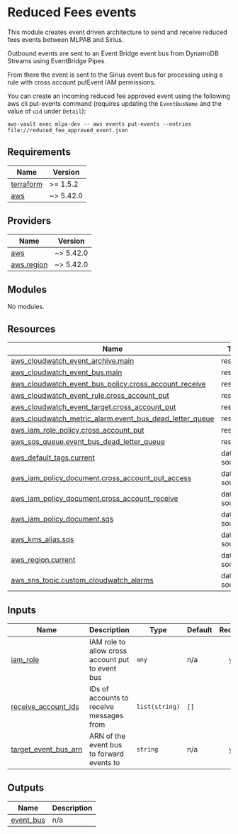 # Reduced Fees events

This module creates event driven architecture to send and receive reduced fees events between MLPAB and Sirius.

Outbound events are sent to an Event Bridge event bus from DynamoDB Streams using EventBridge Pipes.

From there the event is sent to the Sirius event bus for processing using a rule with cross account putEvent IAM permissions.

You can create an incoming reduced fee approved event using the following aws cli put-events command (requires updating the `EventBusName` and the value of `uid` under `Detail`):

```shell
aws-vault exec mlpa-dev -- aws events put-events --entries file://reduced_fee_approved_event.json
```

<!-- BEGIN_TF_DOCS -->
## Requirements

| Name | Version |
|------|---------|
| <a name="requirement_terraform"></a> [terraform](#requirement\_terraform) | >= 1.5.2 |
| <a name="requirement_aws"></a> [aws](#requirement\_aws) | ~> 5.42.0 |

## Providers

| Name | Version |
|------|---------|
| <a name="provider_aws"></a> [aws](#provider\_aws) | ~> 5.42.0 |
| <a name="provider_aws.region"></a> [aws.region](#provider\_aws.region) | ~> 5.42.0 |

## Modules

No modules.

## Resources

| Name | Type |
|------|------|
| [aws_cloudwatch_event_archive.main](https://registry.terraform.io/providers/hashicorp/aws/latest/docs/resources/cloudwatch_event_archive) | resource |
| [aws_cloudwatch_event_bus.main](https://registry.terraform.io/providers/hashicorp/aws/latest/docs/resources/cloudwatch_event_bus) | resource |
| [aws_cloudwatch_event_bus_policy.cross_account_receive](https://registry.terraform.io/providers/hashicorp/aws/latest/docs/resources/cloudwatch_event_bus_policy) | resource |
| [aws_cloudwatch_event_rule.cross_account_put](https://registry.terraform.io/providers/hashicorp/aws/latest/docs/resources/cloudwatch_event_rule) | resource |
| [aws_cloudwatch_event_target.cross_account_put](https://registry.terraform.io/providers/hashicorp/aws/latest/docs/resources/cloudwatch_event_target) | resource |
| [aws_cloudwatch_metric_alarm.event_bus_dead_letter_queue](https://registry.terraform.io/providers/hashicorp/aws/latest/docs/resources/cloudwatch_metric_alarm) | resource |
| [aws_iam_role_policy.cross_account_put](https://registry.terraform.io/providers/hashicorp/aws/latest/docs/resources/iam_role_policy) | resource |
| [aws_sqs_queue.event_bus_dead_letter_queue](https://registry.terraform.io/providers/hashicorp/aws/latest/docs/resources/sqs_queue) | resource |
| [aws_default_tags.current](https://registry.terraform.io/providers/hashicorp/aws/latest/docs/data-sources/default_tags) | data source |
| [aws_iam_policy_document.cross_account_put_access](https://registry.terraform.io/providers/hashicorp/aws/latest/docs/data-sources/iam_policy_document) | data source |
| [aws_iam_policy_document.cross_account_receive](https://registry.terraform.io/providers/hashicorp/aws/latest/docs/data-sources/iam_policy_document) | data source |
| [aws_iam_policy_document.sqs](https://registry.terraform.io/providers/hashicorp/aws/latest/docs/data-sources/iam_policy_document) | data source |
| [aws_kms_alias.sqs](https://registry.terraform.io/providers/hashicorp/aws/latest/docs/data-sources/kms_alias) | data source |
| [aws_region.current](https://registry.terraform.io/providers/hashicorp/aws/latest/docs/data-sources/region) | data source |
| [aws_sns_topic.custom_cloudwatch_alarms](https://registry.terraform.io/providers/hashicorp/aws/latest/docs/data-sources/sns_topic) | data source |

## Inputs

| Name | Description | Type | Default | Required |
|------|-------------|------|---------|:--------:|
| <a name="input_iam_role"></a> [iam\_role](#input\_iam\_role) | IAM role to allow cross account put to event bus | `any` | n/a | yes |
| <a name="input_receive_account_ids"></a> [receive\_account\_ids](#input\_receive\_account\_ids) | IDs of accounts to receive messages from | `list(string)` | `[]` | no |
| <a name="input_target_event_bus_arn"></a> [target\_event\_bus\_arn](#input\_target\_event\_bus\_arn) | ARN of the event bus to forward events to | `string` | n/a | yes |

## Outputs

| Name | Description |
|------|-------------|
| <a name="output_event_bus"></a> [event\_bus](#output\_event\_bus) | n/a |
<!-- END_TF_DOCS -->

